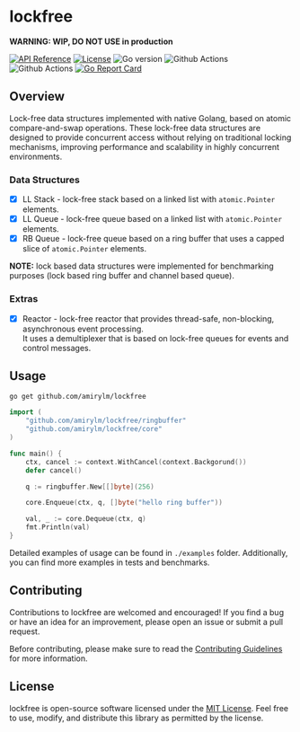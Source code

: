 # lockfree

**WARNING: WIP, DO NOT USE in production**

[![API Reference](
https://camo.githubusercontent.com/915b7be44ada53c290eb157634330494ebe3e30a/68747470733a2f2f676f646f632e6f72672f6769746875622e636f6d2f676f6c616e672f6764646f3f7374617475732e737667
)](https://pkg.go.dev/github.com/amirylm/lockfree?tab=doc)
[![License](https://img.shields.io/badge/license-MIT-blue.svg)](https://github.com/amirylm/lockfree/blob/main/LICENSE)
![Go version](https://img.shields.io/badge/go-1.20-blue.svg)
![Github Actions](https://github.com/amirylm/lockfree/actions/workflows/lint.yml/badge.svg?branch=main)
![Github Actions](https://github.com/amirylm/lockfree/actions/workflows/test.yml/badge.svg?branch=main)
[![Go Report Card](https://goreportcard.com/badge/github.com/amirylm/lockfree)](https://goreportcard.com/report/github.com/amirylm/lockfree)

## Overview

Lock-free data structures implemented with native Golang, based on atomic compare-and-swap operations.
These lock-free data structures are designed to provide concurrent access without relying on traditional locking mechanisms, improving performance and scalability in highly concurrent environments.

### Data Structures

* [x] LL Stack - lock-free stack based on a linked list with `atomic.Pointer` elements.
* [x] LL Queue - lock-free queue based on a linked list with `atomic.Pointer` elements.
* [x] RB Queue - lock-free queue based on a ring buffer that uses a capped slice of `atomic.Pointer` elements.

**NOTE:** lock based data structures were implemented for benchmarking purposes (lock based ring buffer and channel based queue).

### Extras

* [x] Reactor - lock-free reactor that provides thread-safe, non-blocking, asynchronous event processing. \
It uses a demultiplexer that is based on lock-free queues for events and control messages.

## Usage

```shell
go get github.com/amirylm/lockfree
```

```go
import (
    "github.com/amirylm/lockfree/ringbuffer"
    "github.com/amirylm/lockfree/core"
)

func main() {
    ctx, cancel := context.WithCancel(context.Backgorund())
    defer cancel()

    q := ringbuffer.New[[]byte](256)

    core.Enqueue(ctx, q, []byte("hello ring buffer"))

    val, _ := core.Dequeue(ctx, q)
    fmt.Println(val)
}
```

Detailed examples of usage can be found in `./examples` folder. 
Additionally, you can find more examples in tests and benchmarks.

## Contributing

Contributions to lockfree are welcomed and encouraged! If you find a bug or have an idea for an improvement, please open an issue or submit a pull request.

Before contributing, please make sure to read the [Contributing Guidelines](CONTRIBUTING.md) for more information.

## License

lockfree is open-source software licensed under the [MIT License](LICENSE). Feel free to use, modify, and distribute this library as permitted by the license.

